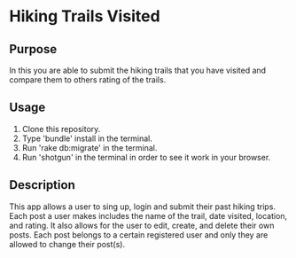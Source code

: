# Hiking Trails Visited

## Purpose

In this you are able to submit the hiking trails that you have visited and compare them to others rating of the trails. 

## Usage

1. Clone this repository.
2. Type 'bundle' install in the terminal.
3. Run 'rake db:migrate' in the terminal. 
4. Run 'shotgun' in the terminal in order to see it work in your browser.

## Description

This app allows a user to sing up, login and submit their past hiking trips. Each post a user makes includes the name of the trail, date visited, location, and rating. It also allows for the user to edit, create, and delete their own posts. Each post belongs to a certain registered user and only they are allowed to change their post(s).
